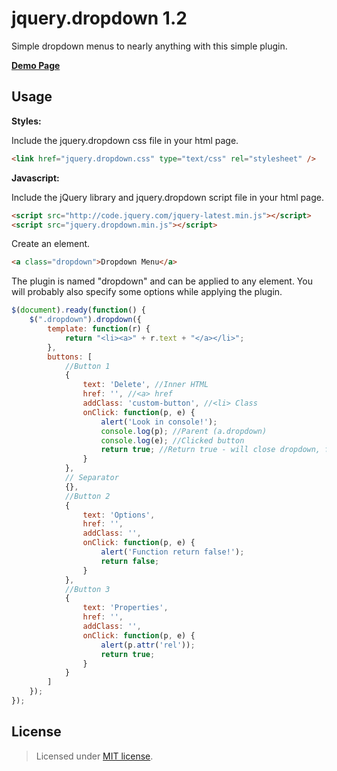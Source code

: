 jquery.dropdown 1.2
================

Simple dropdown menus to nearly anything with this simple plugin.

__<a href="http://creativedream.net/plugins/jquery.dropdown/" target="_blank">Demo Page</a>__

Usage
-------
__Styles:__

Include the jquery.dropdown css file in your html page.
~~~~ html
<link href="jquery.dropdown.css" type="text/css" rel="stylesheet" />
~~~~

__Javascript:__

Include the jQuery library and jquery.dropdown script file in your html page.
~~~~ html
<script src="http://code.jquery.com/jquery-latest.min.js"></script>
<script src="jquery.dropdown.min.js"></script>
~~~~
Create an element.
~~~~ html
<a class="dropdown">Dropdown Menu</a>
~~~~
The plugin is named "dropdown" and can be applied to any element. You will probably also specify some options while applying the plugin.
~~~~ javascript
$(document).ready(function() {
	$(".dropdown").dropdown({
		template: function(r) {
			return "<li><a>" + r.text + "</a></li>";
		},
		buttons: [
			//Button 1
			{
				text: 'Delete', //Inner HTML
				href: '', //<a> href
				addClass: 'custom-button', //<li> Class 
				onClick: function(p, e) {
					alert('Look in console!');
					console.log(p); //Parent (a.dropdown)
					console.log(e); //Clicked button 
					return true; //Return true - will close dropdown, false - will keep dropwdown 
				}
			},
			// Separator
			{},
			//Button 2
			{
				text: 'Options',
				href: '',
				addClass: '',
				onClick: function(p, e) {
					alert('Function return false!');
					return false;
				}
			},
			//Button 3
			{
				text: 'Properties',
				href: '',
				addClass: '',
				onClick: function(p, e) {
					alert(p.attr('rel'));
					return true;
				}
			}
		]
	});
});
~~~~

License
-------
> Licensed under <a href="http://opensource.org/licenses/MIT">MIT license</a>.
